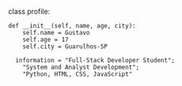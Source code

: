 class profile:
    
    def __init__(self, name, age, city):
        self.name = Gustavo
        self.age = 17
        self.city = Guarulhos-SP
              
      information = "Full-Stack Developer Student";
        "System and Analyst Development";
        "Python, HTML, CSS, JavaScript"


          
